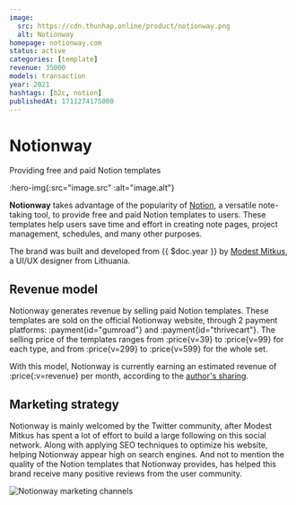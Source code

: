 ```yaml
---
image:
  src: https://cdn.thunhap.online/product/notionway.png
  alt: Notionway
homepage: notionway.com
status: active
categories: [template]
revenue: 35000
models: transaction
year: 2021
hashtags: [b2c, notion]
publishedAt: 1711274175000
---
```


# Notionway

Providing free and paid Notion templates

:hero-img{:src="image.src" :alt="image.alt"}

__Notionway__ takes advantage of the popularity of [Notion](https://www.notion.so/), a versatile note-taking tool, to provide free and paid Notion templates to users. These templates help users save time and effort in creating note pages, project management, schedules, and many other purposes.

The brand was built and developed from {{ $doc.year }} by [Modest Mitkus](https://twitter.com/ModestMitkus), a UI/UX designer from Lithuania.

## Revenue model

Notionway generates revenue by selling paid Notion templates. These templates are sold on the official Notionway website, through 2 payment platforms: :payment{id="gumroad"} and :payment{id="thrivecart"}. The selling price of the templates ranges from :price{v=39} to :price{v=99} for each type, and from :price{v=299} to :price{v=599} for the whole set.

With this model, Notionway is currently earning an estimated revenue of :price{:v=revenue} per month, according to the [author's sharing](https://www.modestmitkus.com/products/create-once-sell-forever#:~:text=you%20my%20framework%20on%20how%20to-,build%20a%20%2435k/month%20digital%20product%20business,-from%20scratch.).

## Marketing strategy

Notionway is mainly welcomed by the Twitter community, after Modest Mitkus has spent a lot of effort to build a large following on this social network. Along with applying SEO techniques to optimize his website, helping Notionway appear high on search engines. And not to mention the quality of the Notion templates that Notionway provides, has helped this brand receive many positive reviews from the user community.

![Notionway marketing channels](https://cdn.thunhap.online/product/notionway+channels.png)
